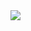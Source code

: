
<a herf="https://3d-images-six.vercel.app/"> 
<img src="https://github.com/user-attachments/assets/259a83e5-11fa-4097-ba9e-c423b753d092" ></img>
  </a>
 
 
